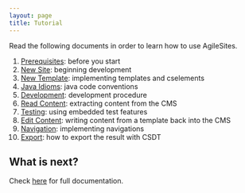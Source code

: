 ```yaml
---
layout: page
title: Tutorial
---
```

Read the following documents in order to learn how to use AgileSites.

1. [Prerequisites](tutorial/Prerequisites.html): before you start
1. [New Site](tutorial/NewSite.html): beginning development
1. [New Template](tutorial/NewTemplate.html): implementing templates and cselements
1. [Java Idioms](tutorial/JavaIdiom.html): java code conventions
1. [Development](tutorial/Development.html): development procedure
1. [Read Content](tutorial/ReadContent.html): extracting content from the CMS
1. [Testing](tutorial/Testing.html): using embedded test features
1. [Edit Content](tutorial/EditContent.html): writing content from a template back into the CMS
1. [Navigation](tutorial/Navigation.html): 
implementing navigations
1. [Export](tutorial/Export.html): 
how to export the result with CSDT

## What is next?

Check [here](reference.html) for full documentation.